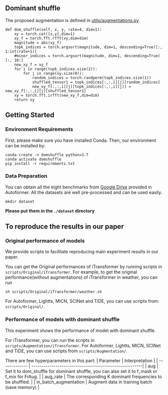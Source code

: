 
## Dominant shuffle

The proposed augmentation is defined in [utils/augmentations.py](https://github.com/zuojie2024/dominant-shuffle/blob/619fa1a01707cd4811dbad206482c8ab7aee00cf/utils/augmentations.py#L127-L146).
```
def dom_shuffle(self, x, y, rate=4, dim=1):
    xy = torch.cat([x,y],dim=1)
    xy_f = torch.fft.rfft(xy,dim=dim)
    magnitude = abs(xy_f)
    topk_indices = torch.argsort(magnitude, dim=1, descending=True)[:, 1:int(rate+1)]        
    #minor_indices = torch.argsort(magnitude, dim=1, descending=True)[:, 10:]  
    new_xy_f = xy_f
    for i in range(topk_indices.size(2)):
        for j in range(xy.size(0)):  
            random_indices = torch.randperm(topk_indices.size(1))                
            shuffled_tensor1 = topk_indices[:,:,i][j][random_indices]   
            new_xy_f[:,:,i][j][topk_indices[:,:,i][j]] = new_xy_f[:,:,i][j][shuffled_tensor1]
    xy = torch.fft.irfft(new_xy_f,dim=dim)
    return xy
```


## Getting Started
### Environment Requirements

First, please make sure you have installed Conda. Then, our environment can be installed by:
```
conda create -n domshuffle python=3.7
conda activate domshuffle
pip install -r requirements.txt
```

### Data Preparation
You can obtain all the eight benchmarks from [Google Drive](https://drive.google.com/drive/folders/1ZOYpTUa82_jCcxIdTmyr0LXQfvaM9vIy) provided in Autoformer. All the datasets are well pre-processed and can be used easily.

```
mkdir dataset
```
**Please put them in the `./dataset` directory**

## To reproduce the results in our paper

### Original performance of models
We provide scripts to facilitate reproducing main experiment results in our paper.

You can get the Original performances of iTransformer by running scripts in `scripts/Original/iTransformer`. For example, to get the original performance(without augmentations) of iTransformer in weather, you can run

```
sh scripts/Original/iTransformer/weather.sh
```

For Autoformer, Lightts, MICN, SCINet and TiDE, you can use scripts from: `scripts/Original/`. 

### Performance of models with dominant shuffle
This experiment shows the performance of model with dominant shuffle.

For iTransformer, you can run the scripts in `scripts/Augmentation/iTransformer`. For Autoformer, Lightts, MICN, SCINet and TiDE, you can use scripts from `scripts/Augmentation/`. 

There are few hyperparameters in this part:
| Parameter      |                              Interpretation                          |
| ------------- | -------------------------------------------------------| 
| aug            | Set it to dom_shuffle for dominant shuffle, you can alse set it to f_mask or f_mix for FrAug.                  |
| aug_rate      | The corresponding K dominant frequencies to be shuffled.  | 
| in_batch_augmentation | Augment data in training batch  (save memory) |


